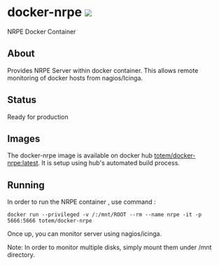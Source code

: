# docker-nrpe [![](https://badge.imagelayers.io/totem/docker-nrpe:latest.svg)](https://imagelayers.io/?images=totem/docker-nrpe:latest 'Get your own badge on imagelayers.io')
NRPE Docker Container

## About
Provides NRPE Server within docker container. This allows remote monitoring of docker hosts from nagios/Icinga.

## Status
Ready for production

## Images
The docker-nrpe image is available on docker hub [totem/docker-nrpe:latest](https://registry.hub.docker.com/u/totem/docker-nrpe). It is setup using hub's automated build process.

## Running
In order to run the NRPE container , use command :

```
docker run --privileged -v /:/mnt/ROOT --rm --name nrpe -it -p 5666:5666 totem/docker-nrpe
```

Once up, you can monitor server using nagios/icinga. 

Note: In order to monitor multiple disks, simply mount them under /mnt directory.
